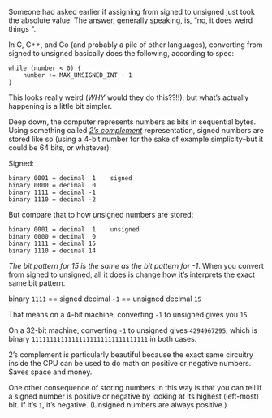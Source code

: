 Someone had asked earlier if assigning from signed to unsigned just took the absolute value. The answer, generally speaking, is, “no, it does weird things ".

In C, C++, and Go (and probably a pile of other languages), converting from signed to unsigned basically does the following, according to spec:

    while (number < 0) {
        number += MAX_UNSIGNED_INT + 1
    }

This looks really weird (_WHY_ would they do this??!!), but what’s actually happening is a little bit simpler.

Deep down, the computer represents numbers as bits in sequential bytes. Using something called _[2’s complement](https://en.wikipedia.org/wiki/Two%27s_complement)_ representation, signed numbers are stored like so (using a 4-bit number for the sake of example simplicity–but it could be 64 bits, or whatever):

Signed:

    binary 0001 = decimal  1    signed
    binary 0000 = decimal  0
    binary 1111 = decimal -1
    binary 1110 = decimal -2

But compare that to how *un*signed numbers are stored:

    binary 0001 = decimal  1    unsigned
    binary 0000 = decimal  0
    binary 1111 = decimal 15
    binary 1110 = decimal 14

_The bit pattern for 15 is the same as the bit pattern for -1_. When you convert from signed to unsigned, all it does is change how it’s interprets the exact same bit pattern.

binary `1111` == signed decimal `-1` == unsigned decimal `15`

That means on a 4-bit machine, converting `-1` to unsigned gives you `15`.

On a 32-bit machine, converting `-1` to unsigned gives `4294967295`, which is binary `11111111111111111111111111111111` in both cases.

2’s complement is particularly beautiful because the exact same circuitry inside the CPU can be used to do math on positive or negative numbers. Saves space and money.

One other consequence of storing numbers in this way is that you can tell if a signed number is positive or negative by looking at its highest (left-most) bit. If it’s `1`, it’s negative. (Unsigned numbers are always positive.)
